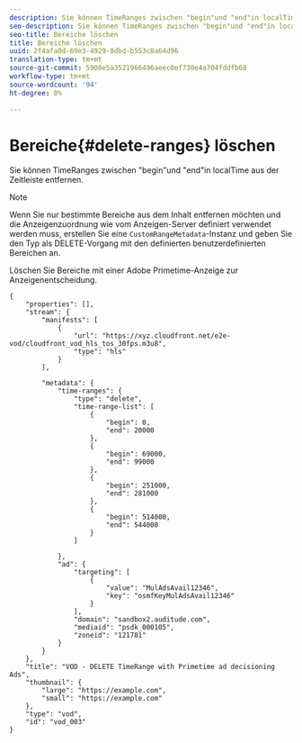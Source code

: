 ```yaml
---
description: Sie können TimeRanges zwischen "begin"und "end"in localTime aus der Zeitleiste entfernen.
seo-description: Sie können TimeRanges zwischen "begin"und "end"in localTime aus der Zeitleiste entfernen.
seo-title: Bereiche löschen
title: Bereiche löschen
uuid: 2f4afa0d-69e3-4929-8dbd-b553c8a64d96
translation-type: tm+mt
source-git-commit: 5908e5a3521966496aeec0ef730e4a704fddfb68
workflow-type: tm+mt
source-wordcount: '94'
ht-degree: 0%

---
```



# Bereiche{#delete-ranges} löschen

Sie können TimeRanges zwischen &quot;begin&quot;und &quot;end&quot;in localTime aus der Zeitleiste entfernen.

>[!NOTE]
>
>Wenn Sie nur bestimmte Bereiche aus dem Inhalt entfernen möchten und die Anzeigenzuordnung wie vom Anzeigen-Server definiert verwendet werden muss, erstellen Sie eine `CustomRangeMetadata`-Instanz und geben Sie den Typ als DELETE-Vorgang mit den definierten benutzerdefinierten Bereichen an.

Löschen Sie Bereiche mit einer Adobe Primetime-Anzeige zur Anzeigenentscheidung.

```
{   
    "properties": [],
    "stream": {
        "manifests": [
            {
                "url": "https://xyz.cloudfront.net/e2e-vod/cloudfront_vod_hls_tos_30fps.m3u8",
                "type": "hls"
            }
        ],
     
        "metadata": {
            "time-ranges": {
                "type": "delete",
                "time-range-list": [
                    {
                        "begin": 0,
                        "end": 20000
                    },
                    {
                        "begin": 69000,
                        "end": 99000
                    },
                    {
                        "begin": 251000,
                        "end": 281000
                    },
                    {
                        "begin": 514000,
                        "end": 544000
                    }
                ]
     
            },
            "ad": {
                "targeting": [
                    {
                        "value": "MulAdsAvail12346",
                        "key": "osmfKeyMulAdsAvail12346"
                    }
                ],
                "domain": "sandbox2.auditude.com",
                "mediaid": "psdk_000105",
                "zoneid": "121781"
            }     
        }
    },   
    "title": "VOD - DELETE TimeRange with Primetime ad decisioning Ads",
    "thumbnail": {
        "large": "https://example.com",
        "small": "https://example.com"
    },
    "type": "vod",
    "id": "vod_003"
}
```

